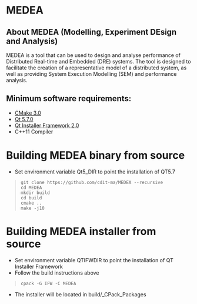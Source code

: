 # MEDEA
## About MEDEA (Modelling, Experiment DEsign and Analysis)
MEDEA is a tool that can be used to design and analyse performance of Distributed Real-time and Embedded (DRE) systems. The tool is designed to facilitate the creation of a representative model of a distributed system, as well as providing System Execution Modelling (SEM) and performance analysis.

## Minimum software requirements:
* [CMake 3.0](https://cmake.org/)
* [Qt 5.7.0](https://www.qt.io/)
* [Qt Installer Framework 2.0](http://doc.qt.io/qtinstallerframework/)
* C++11 Compiler

# Building MEDEA binary from source
* Set environment variable Qt5_DIR to point the installation of QT5.7
> ```
> git clone https://github.com/cdit-ma/MEDEA --recursive
> cd MEDEA
> mkdir build
> cd build
> cmake ..
> make -j10
> ```

# Building MEDEA installer from source
* Set environment variable QTIFWDIR to point the installation of QT Installer Framework
* Follow the build instructions above
> ```
> cpack -G IFW -C MEDEA
> ```
* The installer will be located in build/_CPack_Packages